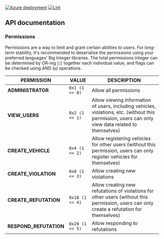 [![Azure deployment](https://github.com/Serious-senpai/project2-IT3930/actions/workflows/deploy.yml/badge.svg)](https://github.com/Serious-senpai/project2-IT3930/actions/workflows/deploy.yml)
[![Lint](https://github.com/Serious-senpai/project2-IT3930/actions/workflows/lint.yml/badge.svg)](https://github.com/Serious-senpai/project2-IT3930/actions/workflows/lint.yml)

## API documentation

### Permissions

Permissions are a way to limit and grant certain abilities to users. For long-term stability, it's recommended to deserialize the permissions using your preferred languages' Big Integer libraries. The total permissions integer can be determined by OR-ing (`|`) together each individual value, and flags can be checked using AND (`&`) operations.

| PERMISSION | VALUE | DESCRIPTION |
| ---------- | ----- | ----------- |
| **ADMINISTRATOR** | `0x1 (1 << 0)` | Allow all permissions |
| **VIEW_USERS** | `0x2 (1 << 1)` | Allow viewing information of users, including vehicles, violations, etc. (without this permission, users can only view data related to themselves) |
| **CREATE_VEHICLE** | `0x4 (1 << 2)` | Allow registering vehicles for other users (without this permission, users can only register vehicles for themselves) |
| **CREATE_VIOLATION** | `0x8 (1 << 3)` | Allow creating new violations |
| **CREATE_REFUTATION** | `0x10 (1 << 4)` | Allow creating new refutations of violations for other users (without this permission, users can only create a refutation for themselves) |
| **RESPOND_REFUTATION** | `0x20 (1 << 5)` | Allow responding to refutations |

